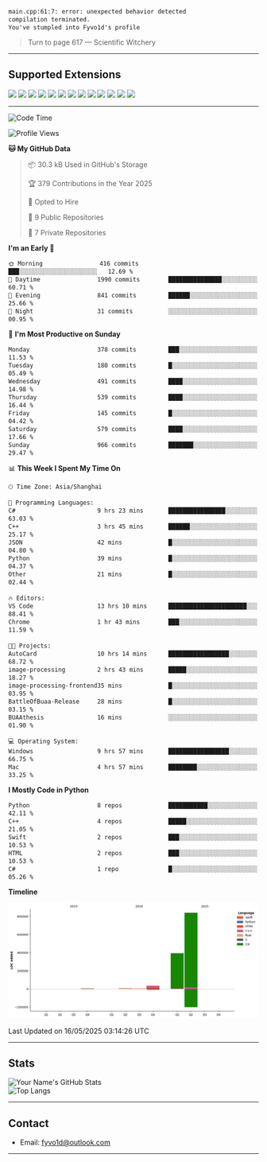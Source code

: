 ```
main.cpp:61:7: error: unexpected behavior detected
compilation terminated.
You've stumpled into Fyvo1d's profile
```

> Turn to page 617 — Scientific Witchery

---

## Supported Extensions

<p align="left">
  <img src="https://cdn.jsdelivr.net/gh/devicons/devicon/icons/cplusplus/cplusplus-original.svg" height="40" />
  <img src="https://cdn.jsdelivr.net/gh/devicons/devicon/icons/csharp/csharp-original.svg" height="40" />
  <img src="https://cdn.jsdelivr.net/gh/devicons/devicon/icons/python/python-original.svg" height="40" />
  <img src="https://cdn.jsdelivr.net/gh/devicons/devicon/icons/swift/swift-original.svg" height="40" />
  <img src="https://cdn.jsdelivr.net/gh/devicons/devicon/icons/git/git-original.svg" height="40" />
  <img src="https://cdn.jsdelivr.net/gh/devicons/devicon/icons/docker/docker-original.svg" height="40" />
  <img src="https://cdn.jsdelivr.net/gh/devicons/devicon/icons/vscode/vscode-original.svg" height="40" />
  <img src="https://www.vulkan.org/user/themes/vulkan/images/logo/vulkan-logo.svg" height="40" />
  <img src="https://cdn.jsdelivr.net/gh/devicons/devicon/icons/opengl/opengl-original.svg" height="40" />
  <img src="https://cdn.jsdelivr.net/gh/devicons/devicon/icons/pytorch/pytorch-original.svg" height="40" />
  <img src="https://cdn.jsdelivr.net/gh/devicons/devicon/icons/unity/unity-original.svg" height="40" />
  <img src="https://cdn.jsdelivr.net/gh/devicons/devicon/icons/unrealengine/unrealengine-original.svg" height="40" />
  <img src="https://cdn.jsdelivr.net/gh/devicons/devicon/icons/cmake/cmake-original.svg" height="40" />
</p>


---

<!--START_SECTION:waka-->
![Code Time](http://img.shields.io/badge/Code%20Time-140%20hrs%2051%20mins-blue)

![Profile Views](http://img.shields.io/badge/Profile%20Views-10-blue)

**🐱 My GitHub Data** 

> 📦 30.3 kB Used in GitHub's Storage 
 > 
> 🏆 379 Contributions in the Year 2025
 > 
> 💼 Opted to Hire
 > 
> 📜 9 Public Repositories 
 > 
> 🔑 7 Private Repositories 
 > 
**I'm an Early 🐤** 

```text
🌞 Morning                416 commits         ███░░░░░░░░░░░░░░░░░░░░░░   12.69 % 
🌆 Daytime                1990 commits        ███████████████░░░░░░░░░░   60.71 % 
🌃 Evening                841 commits         ██████░░░░░░░░░░░░░░░░░░░   25.66 % 
🌙 Night                  31 commits          ░░░░░░░░░░░░░░░░░░░░░░░░░   00.95 % 
```
📅 **I'm Most Productive on Sunday** 

```text
Monday                   378 commits         ███░░░░░░░░░░░░░░░░░░░░░░   11.53 % 
Tuesday                  180 commits         █░░░░░░░░░░░░░░░░░░░░░░░░   05.49 % 
Wednesday                491 commits         ████░░░░░░░░░░░░░░░░░░░░░   14.98 % 
Thursday                 539 commits         ████░░░░░░░░░░░░░░░░░░░░░   16.44 % 
Friday                   145 commits         █░░░░░░░░░░░░░░░░░░░░░░░░   04.42 % 
Saturday                 579 commits         ████░░░░░░░░░░░░░░░░░░░░░   17.66 % 
Sunday                   966 commits         ███████░░░░░░░░░░░░░░░░░░   29.47 % 
```


📊 **This Week I Spent My Time On** 

```text
🕑︎ Time Zone: Asia/Shanghai

💬 Programming Languages: 
C#                       9 hrs 23 mins       ████████████████░░░░░░░░░   63.03 % 
C++                      3 hrs 45 mins       ██████░░░░░░░░░░░░░░░░░░░   25.17 % 
JSON                     42 mins             █░░░░░░░░░░░░░░░░░░░░░░░░   04.80 % 
Python                   39 mins             █░░░░░░░░░░░░░░░░░░░░░░░░   04.37 % 
Other                    21 mins             █░░░░░░░░░░░░░░░░░░░░░░░░   02.44 % 

🔥 Editors: 
VS Code                  13 hrs 10 mins      ██████████████████████░░░   88.41 % 
Chrome                   1 hr 43 mins        ███░░░░░░░░░░░░░░░░░░░░░░   11.59 % 

🐱‍💻 Projects: 
AutoCard                 10 hrs 14 mins      █████████████████░░░░░░░░   68.72 % 
image-processing         2 hrs 43 mins       █████░░░░░░░░░░░░░░░░░░░░   18.27 % 
image-processing-frontend35 mins             █░░░░░░░░░░░░░░░░░░░░░░░░   03.95 % 
BattleOfBuaa-Release     28 mins             █░░░░░░░░░░░░░░░░░░░░░░░░   03.15 % 
BUAAthesis               16 mins             ░░░░░░░░░░░░░░░░░░░░░░░░░   01.90 % 

💻 Operating System: 
Windows                  9 hrs 57 mins       █████████████████░░░░░░░░   66.75 % 
Mac                      4 hrs 57 mins       ████████░░░░░░░░░░░░░░░░░   33.25 % 
```

**I Mostly Code in Python** 

```text
Python                   8 repos             ███████████░░░░░░░░░░░░░░   42.11 % 
C++                      4 repos             █████░░░░░░░░░░░░░░░░░░░░   21.05 % 
Swift                    2 repos             ███░░░░░░░░░░░░░░░░░░░░░░   10.53 % 
HTML                     2 repos             ███░░░░░░░░░░░░░░░░░░░░░░   10.53 % 
C#                       1 repo              █░░░░░░░░░░░░░░░░░░░░░░░░   05.26 % 
```



**Timeline**

![Lines of Code chart](https://raw.githubusercontent.com/FyVoid/FyVoid/main/assets/bar_graph.png)


 Last Updated on 16/05/2025 03:14:26 UTC
<!--END_SECTION:waka-->

---

## Stats

![Your Name's GitHub Stats](https://github-readme-stats.vercel.app/api?username=fyvoid&show_icons=true&theme=tokyonight)  
![Top Langs](https://github-readme-stats.vercel.app/api/top-langs/?username=fyvoid&layout=compact&theme=tokyonight)

---

## Contact

- Email: [fyvo1d@outlook.com](fyvo1d@outlook.com)  

---
